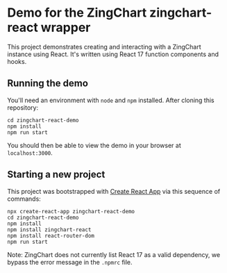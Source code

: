 # Demo for the ZingChart zingchart-react wrapper

This project demonstrates creating and interacting with a ZingChart instance using React.
It's written using React 17 function components and hooks.

## Running the demo

You'll need an environment with `node` and `npm` installed.
After cloning this repository:

```
cd zingchart-react-demo
npm install
npm run start
```

You should then be able to view the demo in your browser at `localhost:3000`.
## Starting a new project

This project was bootstrapped with [Create React App](https://github.com/facebook/create-react-app) via this sequence of commands:

```
npx create-react-app zingchart-react-demo
cd zingchart-react-demo
npm install
npm install zingchart-react
npm install react-router-dom
npm run start
```

Note: ZingChart does not currently list React 17 as a valid dependency, we bypass the error message in the `.npmrc` file.